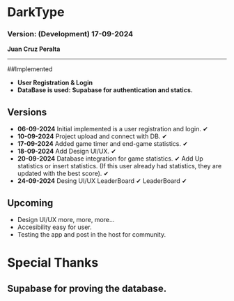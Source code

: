 # DarkType

### Version: (Development) 17-09-2024

**Juan Cruz Peralta**

---

##Implemented

- **User Registration & Login**
- **DataBase is used: Supabase for authentication and statics.**

## Versions

- **06-09-2024**
  Initial implemented is a user registration and login. ✔
- **10-09-2024**
  Project upload and connect with DB. ✔
- **17-09-2024**
  Added game timer and end-game statistics. ✔
- **18-09-2024**
  Add Design UI/UX. ✔
- **20-09-2024**
  Database integration for game statistics. ✔
  Add Up statistics or insert statistics. (If this user already had statistics, they are updated with the best score). ✔
- **24-09-2024**
  Desing UI/UX LeaderBoard ✔
  LeaderBoard ✔

## Upcoming

- Design UI/UX more, more, more...
- Accesibility easy for user.
- Testing the app and post in the host for community.

# Special Thanks

## Supabase for proving the database.

